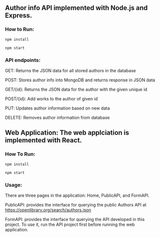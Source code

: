 ## Author info API implemented with Node.js and Express.

### How to Run:

``` 
npm install

npm start
 ```

### API endpoints:

GET: Returns the JSON data for all stored authors in the database

POST: Stores author info into MongoDB and returns response in JSON data

GET/{id}: Returns the JSON data for the author with the given unique id

POST/{id}: Add works to the author of given id

PUT: Updates author information based on new data

DELETE: Removes author information from database



## Web Application: The web applciation is implemented with React.

### How To Run:

```
npm install

npm start
```

### Usage: 
There are three pages in the application: Home, PublicAPI, and FormAPI. 

PublicAPI: provides the interface for querying the public Authors API at https://openlibrary.org/search/authors.json 

FormAPI: provides the interface for querying the API developed in this project. To use it, run the API project first before running the web application.
